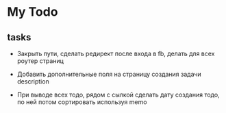 # My Todo #  

## tasks 


- Закрыть пути, сделать редирект после входа в fb, делать для всех роутер страниц

- Добавить дополнительные поля на страницу создания задачи description

- При выводе всех тодо, рядом с сылкой сделать дату создания тодо, по ней потом сортировать используя memo
